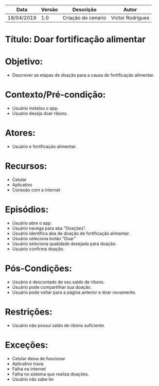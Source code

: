 | Data | Versão | Descrição | Autor |
|---|---|---|---|
| 18/04/2019 | 1.0 | Criação do cenario | Victor Rodrigues |

# Título: Doar fortificação alimentar

# Objetivo: 

- Descrever as etapas de doação para a causa de fortificação alimentar.

# Contexto/Pré-condição: 

- Usuário instalou o app.
- Usuário deseja doar ribons.

# Atores: 

- Usuário e fortificação alimentar.

# Recursos: 

- Celular
- Aplicativo
- Conexão com a internet

# Episódios: 

- Usuário abre o app.
- Usuário navega para aba "Doações".
- Usuário identifica aba de doação de fortificação alimentar.
- Usuário seleciona botão "Doar"
- Usuário seleciona quatidade desejada para doação.
- Usuário confirma doação.

# Pós-Condições: 

- Usuário é descontado de seu saldo de ribons.
- Usuário pode compartilhar sua doação.
- Usuário pode voltar para a página anterior e doar novamente.

# Restrições: 

- Usuário não possui saldo de ribons suficiente.

# Exceções:

- Celular deixa de funcionar 
- Aplicativo trava 
- Falha na internet 
- Falha no sistema que realiza doações.
- Usuário não sabe ler.